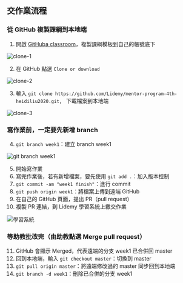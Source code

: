 ## 交作業流程

### 從 GitHub 複製課綱到本地端

1. 開啟 [GitHuba classroom](https://classroom.github.com/a/SbDvk2VA)，複製課綱模板到自己的帳號底下

![clone-1](https://i.imgur.com/UBpEFxx.png)

2. 在 GitHub 點選 `Clone or download`

![clone-2](https://i.imgur.com/3S4xeqG.png)

3. 輸入 `git clone https://github.com/Lidemy/mentor-program-4th-heidiliu2020.git`，
下載檔案到本地端

![clone-3](https://i.imgur.com/yLDN87s.png)

### 寫作業前，一定要先新增 branch

4. `git branch week1`：建立 branch week1

![git branch week1](https://i.imgur.com/UDU1YvA.png)

5. 開始寫作業
6. 寫完作業後，若有新增檔案，要先使用 `git add .`：加入版本控制
7. `git commit -am "week1 finish"`：進行 commit
8. `git push origin week1`：將檔案上傳到遠端 GitHub
9. 在自己的 GitHub 頁面，提出 PR（pull request）
10. 複製 PR 連結，到 Lidemy 學習系統上繳交作業

![學習系統](https://i.imgur.com/C52SZIQ.png)

### 等助教批改完（由助教點選 Merge pull request）

11. GitHub 會顯示 Merged，代表遠端的分支 week1 已合併回 master
12. 回到本地端，輸入 `git checkout master`：切換到 master
13. `git pull origin master`：將遠端修改過的 master 同步回到本地端
14. `git branch -d week1`：刪除已合併的分支 week1
